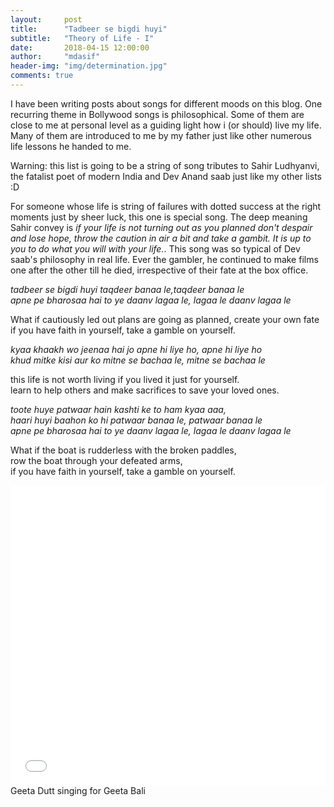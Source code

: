 ```yaml
---
layout:     post
title:      "Tadbeer se bigdi huyi"
subtitle:   "Theory of Life - I"
date:       2018-04-15 12:00:00
author:     "mdasif"
header-img: "img/determination.jpg"
comments: true
---
```


I have been writing posts about songs for different moods on this blog. One recurring theme in Bollywood songs is philosophical. Some of them are close to me at personal level as a guiding light how i (or should) live my life. Many of them are introduced to me by my father just like other numerous life lessons he handed to me.

Warning: this list is going to be a string of song tributes to Sahir Ludhyanvi, the fatalist poet of modern India and Dev Anand saab just like my other lists :D

For someone whose life is string of failures with dotted success at the right moments just by sheer luck, this one is special song. The deep meaning Sahir convey is <i>if your life is not turning out as you planned don't despair and lose hope, throw the caution in air a bit and take a gambit. It is up to you to do what you will with your life.</i>. This song was so typical of Dev saab's philosophy in real life. Ever the gambler, he continued to make films one after the other till he died, irrespective of their fate at the box office.

<p>
<i>tadbeer se bigdi huyi taqdeer banaa le,taqdeer banaa le</i><br>
<i>apne pe bharosaa hai to ye daanv lagaa le, lagaa le daanv lagaa le</i><br>
</p>

What if cautiously led out plans are going as planned, create your own fate<br>
if you have faith in yourself, take a gamble on yourself.<br>

<p>
<i>kyaa khaakh wo jeenaa hai jo apne hi liye ho, apne hi liye ho</i><br>
<i>khud mitke kisi aur ko mitne se bachaa le, mitne se bachaa le</i><br>
</p>

this life is not worth living if you lived it just for yourself.<br>
learn to help others and make sacrifices to save your loved ones.<br>

<p>
<i>toote huye patwaar hain kashti ke to ham kyaa aaa,</i><br>
<i>haari huyi baahon ko hi patwaar banaa le, patwaar banaa le</i><br>
<i>apne pe bharosaa hai to ye daanv lagaa le, lagaa le daanv lagaa le</i><br>
</p>

What if the boat is rudderless with the broken paddles,<br>
row the boat through your defeated arms,<br>
if you have faith in yourself, take a gamble on yourself.<br>

<iframe width="100%" height="480" src="//www.youtube.com/embed/cgwfvDh7cPc" frameborder="0" allowfullscreen></iframe>
<span class="caption text-muted">Geeta Dutt singing for Geeta Bali</span>
